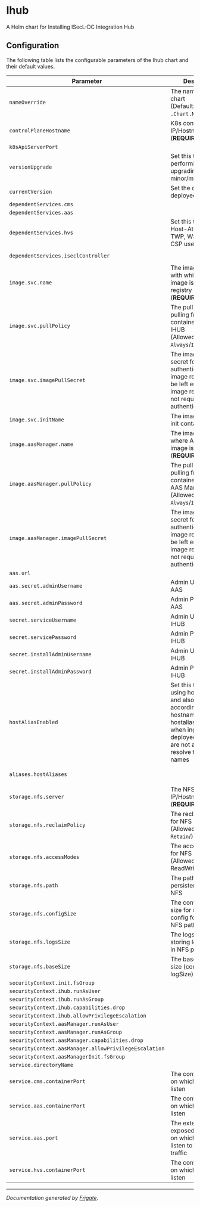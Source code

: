 
Ihub
===========

A Helm chart for Installing ISecL-DC Integration Hub


## Configuration

The following table lists the configurable parameters of the Ihub chart and their default values.

| Parameter                | Description             | Default        |
| ------------------------ | ----------------------- | -------------- |
| `nameOverride` | The name for IHUB chart<br> (Default: `.Chart.Name`) | `""` |
| `controlPlaneHostname` | K8s control plane IP/Hostname<br> (**REQUIRED**) | `"<user input>"` |
| `k8sApiServerPort` |  | `6443` |
| `versionUpgrade` | Set this true when performing upgrading to next minor/major version | `false` |
| `currentVersion` | Set the currently deployed version | `null` |
| `dependentServices.cms` |  | `"cms"` |
| `dependentServices.aas` |  | `"aas"` |
| `dependentServices.hvs` | Set this to hvs for Host-Attestation, TWP, WS and TWP CSP usecases | `null` |
| `dependentServices.iseclController` |  | `"isecl-controller"` |
| `image.svc.name` | The image name with which IHUB image is pushed to registry<br> (**REQUIRED**) | `"<user input>"` |
| `image.svc.pullPolicy` | The pull policy for pulling from container registry for IHUB<br> (Allowed values: `Always`/`IfNotPresent`) | `"Always"` |
| `image.svc.imagePullSecret` | The image pull secret for authenticating with image registry, can be left empty if image registry does not require authentication | `null` |
| `image.svc.initName` | The image name of init container | `"<user input>"` |
| `image.aasManager.name` | The image registry where AAS Manager image is pushed<br> (**REQUIRED**) | `"<user input>"` |
| `image.aasManager.pullPolicy` | The pull policy for pulling from container registry for AAS Manager <br> (Allowed values: `Always`/`IfNotPresent`) | `"Always"` |
| `image.aasManager.imagePullSecret` | The image pull secret for authenticating with image registry, can be left empty if image registry does not require authentication | `null` |
| `aas.url` |  | `null` |
| `aas.secret.adminUsername` | Admin Username for AAS | `null` |
| `aas.secret.adminPassword` | Admin Password for AAS | `null` |
| `secret.serviceUsername` | Admin Username for IHUB | `null` |
| `secret.servicePassword` | Admin Password for IHUB | `null` |
| `secret.installAdminUsername` | Admin Username for IHUB | `null` |
| `secret.installAdminPassword` | Admin Password for IHUB | `null` |
| `hostAliasEnabled` | Set this to true for using host aliases and also add entries accordingly in ip, hostname entries. hostalias is required when ingress is deployed and pods are not able to resolve the domain names | `false` |
| `aliases.hostAliases` |  | `[{"ip": "", "hostnames": ["", ""]}]` |
| `storage.nfs.server` | The NFS Server IP/Hostname<br> (**REQUIRED**) | `"<user input>"` |
| `storage.nfs.reclaimPolicy` | The reclaim policy for NFS<br> (Allowed values: `Retain`/) | `"Retain"` |
| `storage.nfs.accessModes` | The access modes for NFS<br> (Allowed values: ReadWriteMany) | `"ReadWriteMany"` |
| `storage.nfs.path` | The path for storing persistent data on NFS | `"/mnt/nfs_share"` |
| `storage.nfs.configSize` | The configuration size for storing config for IHUB in NFS path | `"10Mi"` |
| `storage.nfs.logsSize` | The logs size for storing logs for IHUB in NFS path | `"1Gi"` |
| `storage.nfs.baseSize` | The base volume size (configSize + logSize) | `"1.1Gi"` |
| `securityContext.init.fsGroup` |  | `1001` |
| `securityContext.ihub.runAsUser` |  | `1001` |
| `securityContext.ihub.runAsGroup` |  | `1001` |
| `securityContext.ihub.capabilities.drop` |  | `["all"]` |
| `securityContext.ihub.allowPrivilegeEscalation` |  | `false` |
| `securityContext.aasManager.runAsUser` |  | `1001` |
| `securityContext.aasManager.runAsGroup` |  | `1001` |
| `securityContext.aasManager.capabilities.drop` |  | `["all"]` |
| `securityContext.aasManager.allowPrivilegeEscalation` |  | `false` |
| `securityContext.aasManagerInit.fsGroup` |  | `1001` |
| `service.directoryName` |  | `"ihub"` |
| `service.cms.containerPort` | The containerPort on which CMS can listen | `8445` |
| `service.aas.containerPort` | The containerPort on which AAS can listen | `8444` |
| `service.aas.port` | The externally exposed NodePort on which AAS can listen to external traffic | `30444` |
| `service.hvs.containerPort` | The containerPort on which HVS can listen | `8443` |



---
_Documentation generated by [Frigate](https://frigate.readthedocs.io)._

